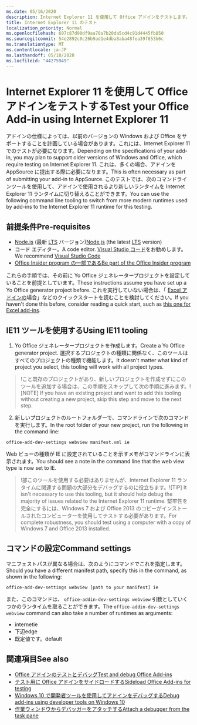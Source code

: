 ```yaml
---
ms.date: 05/16/2020
description: Internet Explorer 11 を使用して Office アドインをテストします。
title: Internet Explorer 11 のテスト
localization_priority: Normal
ms.openlocfilehash: 697c87d90df9aa70a7b20da5cd4c91d4445fb850
ms.sourcegitcommit: 54e2892c0c26b9ad1e4dba8aba48fea39f853b6c
ms.translationtype: MT
ms.contentlocale: ja-JP
ms.lasthandoff: 05/18/2020
ms.locfileid: "44275949"
---
```

# <a name="test-your-office-add-in-using-internet-explorer-11"></a><span data-ttu-id="aedbb-103">Internet Explorer 11 を使用して Office アドインをテストする</span><span class="sxs-lookup"><span data-stu-id="aedbb-103">Test your Office Add-in using Internet Explorer 11</span></span>

<span data-ttu-id="aedbb-104">アドインの仕様によっては、以前のバージョンの Windows および Office をサポートすることを計画している場合があります。これには、Internet Explorer 11 でのテストが必要になります。</span><span class="sxs-lookup"><span data-stu-id="aedbb-104">Depending on the specifications of your add-in, you may plan to support older versions of Windows and Office, which require testing on Internet Explorer 11.</span></span> <span data-ttu-id="aedbb-105">これは、多くの場合、アドインを AppSource に提出する際に必要になります。</span><span class="sxs-lookup"><span data-stu-id="aedbb-105">This is often necessary as part of submitting your add-in to AppSource.</span></span> <span data-ttu-id="aedbb-106">このテストでは、次のコマンドラインツールを使用して、アドインで使用されるより新しいランタイムを Internet Explorer 11 ランタイムに切り替えることができます。</span><span class="sxs-lookup"><span data-stu-id="aedbb-106">You can use the following command line tooling to switch from more modern runtimes used by add-ins to the Internet Explorer 11 runtime for this testing.</span></span>

## <a name="pre-requisites"></a><span data-ttu-id="aedbb-107">前提条件</span><span class="sxs-lookup"><span data-stu-id="aedbb-107">Pre-requisites</span></span>

- <span data-ttu-id="aedbb-108">[Node.js](https://nodejs.org/) (最新 [LTS](https://nodejs.org/about/releases) バージョン)</span><span class="sxs-lookup"><span data-stu-id="aedbb-108">[Node.js](https://nodejs.org/) (the latest [LTS](https://nodejs.org/about/releases) version)</span></span>
- <span data-ttu-id="aedbb-109">コード エディター。</span><span class="sxs-lookup"><span data-stu-id="aedbb-109">A code editor.</span></span> <span data-ttu-id="aedbb-110">[Visual Studio コード](https://code.visualstudio.com/)をお勧めします。</span><span class="sxs-lookup"><span data-stu-id="aedbb-110">We recommend [Visual Studio Code](https://code.visualstudio.com/)</span></span>
- [<span data-ttu-id="aedbb-111">Office Insider program の一部である</span><span class="sxs-lookup"><span data-stu-id="aedbb-111">Be part of the Office Insider program</span></span>](https://insider.office.com)

<span data-ttu-id="aedbb-112">これらの手順では、その前に Yo Office ジェネレータープロジェクトを設定していることを前提としています。</span><span class="sxs-lookup"><span data-stu-id="aedbb-112">These instructions assume you have set up a Yo Office generator project before.</span></span> <span data-ttu-id="aedbb-113">これを実行していない場合は、「 [Excel アドインの](../quickstarts/excel-quickstart-jquery.md)場合」などのクイックスタートを読むことを検討してください。</span><span class="sxs-lookup"><span data-stu-id="aedbb-113">If you haven't done this before, consider reading a quick start, such as [this one for Excel add-ins](../quickstarts/excel-quickstart-jquery.md).</span></span>

## <a name="using-ie11-tooling"></a><span data-ttu-id="aedbb-114">IE11 ツールを使用する</span><span class="sxs-lookup"><span data-stu-id="aedbb-114">Using IE11 tooling</span></span>

1. <span data-ttu-id="aedbb-115">Yo Office ジェネレータープロジェクトを作成します。</span><span class="sxs-lookup"><span data-stu-id="aedbb-115">Create a Yo Office generator project.</span></span> <span data-ttu-id="aedbb-116">選択するプロジェクトの種類に関係なく、このツールはすべてのプロジェクトの種類で機能します。</span><span class="sxs-lookup"><span data-stu-id="aedbb-116">It doesn't matter what kind of project you select, this tooling will work with all project types.</span></span>

> <span data-ttu-id="aedbb-117">!こと既存のプロジェクトがあり、新しいプロジェクトを作成せずにこのツールを追加する場合は、この手順をスキップして次の手順に進みます。</span><span class="sxs-lookup"><span data-stu-id="aedbb-117">![NOTE] If you have an existing project and want to add this tooling without creating a new project, skip this step and move to the next step.</span></span> 

2. <span data-ttu-id="aedbb-118">新しいプロジェクトのルートフォルダーで、コマンドラインで次のコマンドを実行します。</span><span class="sxs-lookup"><span data-stu-id="aedbb-118">In the root folder of your new project, run the following in the command line:</span></span>

```command&nbsp;line
office-add-dev-settings webview manifest.xml ie
```
<span data-ttu-id="aedbb-119">Web ビューの種類が IE に設定されていることを示すメモがコマンドラインに表示されます。</span><span class="sxs-lookup"><span data-stu-id="aedbb-119">You should see a note in the command line that the web view type is now set to IE.</span></span>

> <span data-ttu-id="aedbb-120">!部このツールを使用する必要はありませんが、Internet Explorer 11 ランタイムに関連する問題の大部分をデバッグするのに役立ちます。</span><span class="sxs-lookup"><span data-stu-id="aedbb-120">![TIP] It isn't necessary to use this tooling, but it should help debug the majority of issues related to the Internet Explorer 11 runtime.</span></span> <span data-ttu-id="aedbb-121">堅牢性を完全にするには、Windows 7 および Office 2013 のコピーがインストールされたコンピューターを使用してテストする必要があります。</span><span class="sxs-lookup"><span data-stu-id="aedbb-121">For complete robustness, you should test using a computer with a copy of Windows 7 and Office 2013 installed.</span></span>

## <a name="command-settings"></a><span data-ttu-id="aedbb-122">コマンドの設定</span><span class="sxs-lookup"><span data-stu-id="aedbb-122">Command settings</span></span>

<span data-ttu-id="aedbb-123">マニフェストパスが異なる場合は、次のようにコマンドでこれを指定します。</span><span class="sxs-lookup"><span data-stu-id="aedbb-123">Should you have a different manifest path, specify this in the command, as shown in the following:</span></span>

`office-add-dev-settings webview [path to your manifest] ie`

<span data-ttu-id="aedbb-124">また、このコマンドは、 `office-addin-dev-settings webview` 引数としていくつかのランタイムを取ることができます。</span><span class="sxs-lookup"><span data-stu-id="aedbb-124">The `office-addin-dev-settings webview` command can also take a number of runtimes as arguments:</span></span>

- <span data-ttu-id="aedbb-125">internet</span><span class="sxs-lookup"><span data-stu-id="aedbb-125">ie</span></span>
- <span data-ttu-id="aedbb-126">下辺</span><span class="sxs-lookup"><span data-stu-id="aedbb-126">edge</span></span>
- <span data-ttu-id="aedbb-127">既定値です。</span><span class="sxs-lookup"><span data-stu-id="aedbb-127">default</span></span>

## <a name="see-also"></a><span data-ttu-id="aedbb-128">関連項目</span><span class="sxs-lookup"><span data-stu-id="aedbb-128">See also</span></span>
* [<span data-ttu-id="aedbb-129">Office アドインのテストとデバッグ</span><span class="sxs-lookup"><span data-stu-id="aedbb-129">Test and debug Office Add-ins</span></span>](test-debug-office-add-ins.md)
* [<span data-ttu-id="aedbb-130">テスト用に Office アドインをサイドロードする</span><span class="sxs-lookup"><span data-stu-id="aedbb-130">Sideload Office Add-ins for testing</span></span>](create-a-network-shared-folder-catalog-for-task-pane-and-content-add-ins.md)
* [<span data-ttu-id="aedbb-131">Windows 10 で開発者ツールを使用してアドインをデバッグする</span><span class="sxs-lookup"><span data-stu-id="aedbb-131">Debug add-ins using developer tools on Windows 10</span></span>](debug-add-ins-using-f12-developer-tools-on-windows-10.md)
* [<span data-ttu-id="aedbb-132">作業ウィンドウからデバッガーをアタッチする</span><span class="sxs-lookup"><span data-stu-id="aedbb-132">Attach a debugger from the task pane</span></span>](attach-debugger-from-task-pane.md)